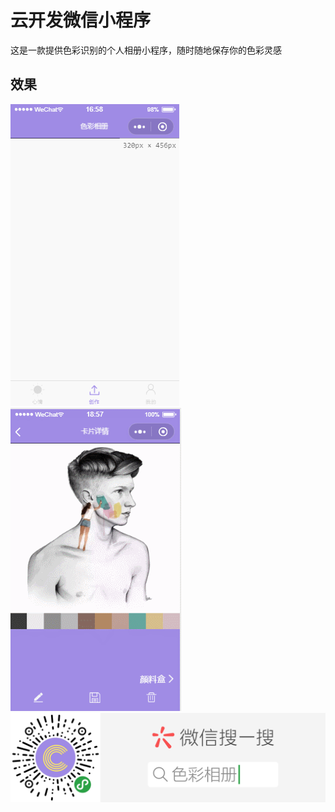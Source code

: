 # 云开发微信小程序
这是一款提供色彩识别的个人相册小程序，随时随地保存你的色彩灵感
## 效果
![home](/doc/GIF.gif)
![edit](/doc/GIF2.gif)
![QT](/doc/search.png)


